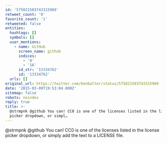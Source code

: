 ```yaml
---
id: '575021503743315969'
retweet_count: '0'
favorite_count: '1'
retweeted: false
entities:
  hashtags: []
  symbols: []
  user_mentions:
    - name: GitHub
      screen_name: github
      indices:
        - '9'
        - '16'
      id_str: '13334762'
      id: '13334762'
  urls: []
original_url: https://twitter.com/benbalter/status/575021503743315969
date: '2015-03-09T19:53:04.000Z'
sitemap: false
robots: noindex
reply: true
title: >-
  @strmpnk @github You can! CC0 is one of the licenses listed in the license
  picker dropdown, or simpl…
---
```


@strmpnk @github You can! CC0 is one of the licenses listed in the license picker dropdown, or simply add the text to a LICENSE file.